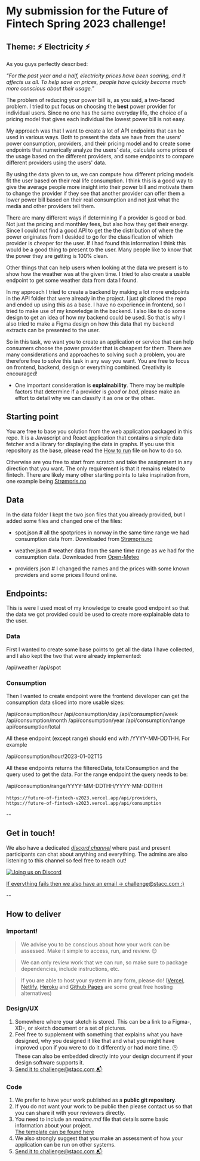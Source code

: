 # My submission for the Future of Fintech Spring 2023 challenge!

## **Theme:** ⚡ Electricity ⚡

As you guys perfectly described:

*"For the past year and a half, electricity prices have been soaring, and it affects us all. To help save on prices, people have quickly become much more conscious about their usage."*
 
The problem of reducing your power bill is, as you said, a two-faced problem. I tried to put focus on choosing the **best** power provider for individual users. Since no one has the same everyday life, the choice of a pricing model that gives each individual the lowest power bill is not easy. 

My approach was that I want to create a lot of API endpoints that can be used in various ways. Both to present the data we have from the users' power consumption, providers, and their pricing model and to create some endpoints that numerically analyze the users' data, calculate some prices of the usage based on the different providers, and some endpoints to compare different providers using the users' data. 

By using the data given to us, we can compute how different pricing models fit the user based on their real life consumption. I think this is a good way to give the average people more insight into their power bill and motivate them to change the provider if they see that another provider can offer them a lower power bill based on their real consumption and not just what the media and other providers tell them.

There are many different ways if determining if a provider is good or bad. Not just the pricing and monthley fees, but also how they get their energy. Since I could not find a good API to get the the distribution of where the power originates from I desided to go for the classification of which provider is cheaper for the user. If I had found this information I think this would be a good thing to present to the user. Many people like to know that the power they are getting is 100% clean. 

Other things that can help users when looking at the data we present is to show how the weather was at the given time. I tried to also create a usable endpoint to get some weather data from data I found. 

In my approach I tried to create a backend by making a lot more endpoints in the API folder that were already in the project. I just git cloned the repo and ended up using this as a base. I have no experience in frontend, so I tried to make use of my knowledge in the backend. I also like to do some design to get an idea of how my backend could be used. So that is why I also tried to make a Figma design on how this data that my backend extracts can be presented to the user. 

So in this task, we want you to create an application or service that can help consumers choose the power provider that is cheapest for them.
There are many considerations and approaches to solving such a problem, you are therefore free to solve this task in any way you want. You are free to focus on frontend, backend, design or everything combined. Creativity is encouraged!
 - One important consideration is **explainability**. There may be multiple factors that determine if a provider is _good_ or _bad_, please make an effort to detail why we can classify it as one or the other. 

## Starting point

You are free to base you solution from the web application packaged in this repo. It is a Javascript and React application that contains a simple data fetcher and a library for displaying the data in graphs. If you use this repository as the base, please read the [How to run](https://github.com/stacc/future-of-fintech-V2023/blob/main/how-to-run.md) file on how to do so.

Otherwise are you free to start from scratch and take the assignment in any direction that you want. The only requirement is that it remains related to fintech. There are likely many other starting points to take inspiration from, one example being [Strømpris.no](https://www.strompris.no/)


## Data

In the data folder I kept the two json files that you already provided, but I added some files and changed one of the files:
- spot.json # all the spotprices in norway in the same time range we had consumption data from. Downloaded from [Strømpris.no](https://www.strompris.no/spotpriser)
- weather.json # weather data from the same time range as we had for the consumption data. Downloaded from [Open-Meteo](https://open-meteo.com/en/docs)

- providers.json # I changed the names and the prices with some known providers and some prices I found online.


## Endpoints:

This is were I used most of my knowledge to create good endpoint so that the data we got provided could be used to create more explainable data to the user. 

### Data
First I wanted to create some base points to get all the data I have collected, and I also kept the two that were already implemented:

/api/weather
/api/spot

### Consumption

Then I wanted to create endpoint were the frontend developer can get the consumption data sliced into more usable sizes:

/api/consumption/hour
/api/consumption/day
/api/consumption/week
/api/consumption/month
/api/consumption/year
/api/consumption/range
api/consumption/total

All these endpoint (except range) should end with /YYYY-MM-DDTHH. For example

/api/consumption/hour/2023-01-02T15

All these endpoints returns the filteredData, totalConsumption and the query used to get the data. 
For the range endpoint the query needs to be:

/api/consumption/range/YYYY-MM-DDTHH/YYYY-MM-DDTHH



`https://future-of-fintech-v2023.vercel.app/api/providers`, `https://future-of-fintech-v2023.vercel.app/api/consumption`

--

## Get in touch!

We also have a dedicated _[discord channel](https://discord.gg/s2RyPJvBqQ)_ where past and present participants can chat about anything and everything.
The admins are also listening to this channel so feel free to reach out!

[![Joing us on Discord](https://assets-global.website-files.com/6257adef93867e50d84d30e2/62594fddd654fc29fcc07359_cb48d2a8d4991281d7a6a95d2f58195e.svg)](https://discord.gg/s2RyPJvBqQ)

[If everything fails then we also have an email -> challenge@stacc.com :) ](mailto:challenge@stacc.com)

--

## How to deliver

### Important!

> We advise you to be conscious about how your work can be assessed. Make it simple to access, run, and review. 😊

> We can only review work that we can run, so make sure to package dependencies, include instructions, etc.

> If you are able to host your system in any form, please do! ([Vercel](https://vercel.com/), [Netlify](https://www.netlify.com/), [Heroku](https://www.heroku.com/home) and [Github Pages](https://pages.github.com/) are some great free hosting alternatives)

### Design/UX

1. Somewhere where your sketch is stored. This can be a link to a Figma-, XD-, or sketch document or a set of pictures.
2. Feel free to supplement with something that explains what you have designed, why you designed it like that and what you might have improved upon if you were to do it differently or had more time. 🕒 These can also be embedded directly into your design document if your design software supports it.
3. [ Send it to challenge@stacc.com 📬 ](mailto:challenge@stacc.com)

### Code

1. We prefer to have your work published as a **public git repository**.
2. If you do not want your work to be public then please contact us so that you can share it with your reviewers directly.
3. You need to include an _readme.md_ file that details some basic information about your project.  
   [The template can be found here](https://github.com/stacc/stacc-challenge-public/blob/main/readme.md.template)
4. We also strongly suggest that you make an assessment of how your application can be run on other systems.
5. [ Send it to challenge@stacc.com 📬 ](mailto:challenge@stacc.com)
